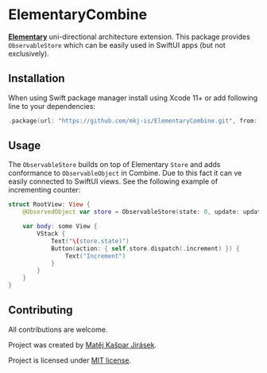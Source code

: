 # ElementaryCombine

[**Elementary**](https://github.com/mkj-is/Elementary) uni-directional architecture extension.
This package provides `ObservableStore` which can be easily used
in SwiftUI apps (but not exclusively).

## Installation

When using Swift package manager install using Xcode 11+ or add following line to your dependencies:

```swift
.package(url: "https://github.com/mkj-is/ElementaryCombine.git", from: "0.1.0")
```

## Usage

The `ObservableStore` builds on top of Elementary `Store` and adds conformance
to `ObservableObject` in Combine. Due to this fact it can ve easily connected
to SwiftUI views. See the following example of incrementing counter:

```swift
struct RootView: View {
    @ObservedObject var store = ObservableStore(state: 0, update: updateCounter)

    var body: some View {
        VStack {
            Text("\(store.state)")
            Button(action: { self.store.dispatch(.increment) }) {
                Text("Increment")
            }
        }
    }
}

```

## Contributing

All contributions are welcome.

Project was created by [Matěj Kašpar Jirásek](https://github.com/mkj-is).

Project is licensed under [MIT license](LICENSE.txt).

